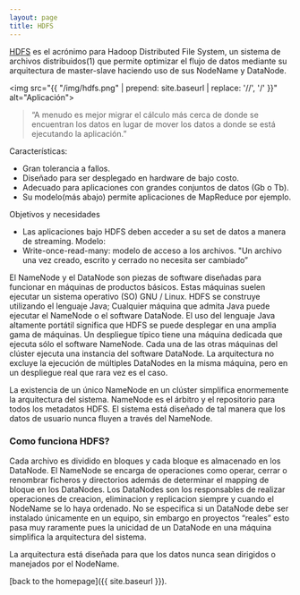 ```yaml
---
layout: page
title: HDFS
---
```


[HDFS](https://hadoop.apache.org/docs/r1.2.1/hdfs_design.html) es el acrónimo para Hadoop Distributed File System, un sistema de archivos distribuidos(1)  que permite optimizar el flujo de datos mediante su arquitectura de master-slave haciendo uso de sus NodeName y DataNode.

<img src="{{ "/img/hdfs.png" | prepend: site.baseurl | replace: '//', '/' }}" alt="Aplicación">

> “A menudo es mejor migrar el cálculo más cerca de donde se encuentran los datos en lugar de mover los datos a donde se está ejecutando la aplicación.”

Características:
* Gran tolerancia a fallos.
* Diseñado para ser desplegado en hardware de bajo costo.
* Adecuado para aplicaciones con grandes conjuntos de datos (Gb o Tb).
* Su modelo(más abajo) permite aplicaciones de MapReduce por ejemplo.

Objetivos y necesidades
* Las aplicaciones bajo HDFS deben acceder a su set de datos a manera de streaming.
Modelo:
* Write-once-read-many: modelo de acceso a los archivos. "Un archivo una vez creado, escrito y cerrado no necesita ser cambiado”

El NameNode y el DataNode son piezas de software diseñadas para funcionar en máquinas de productos básicos. Estas máquinas suelen ejecutar un sistema operativo (SO) GNU / Linux. HDFS se construye utilizando el lenguaje Java; Cualquier máquina que admita Java puede ejecutar el NameNode o el software DataNode. El uso del lenguaje Java altamente portátil significa que HDFS se puede desplegar en una amplia gama de máquinas. Un despliegue típico tiene una máquina dedicada que ejecuta sólo el software NameNode. Cada una de las otras máquinas del clúster ejecuta una instancia del software DataNode. La arquitectura no excluye la ejecución de múltiples DataNodes en la misma máquina, pero en un despliegue real que rara vez es el caso.

La existencia de un único NameNode en un clúster simplifica enormemente la arquitectura del sistema. NameNode es el árbitro y el repositorio para todos los metadatos HDFS. El sistema está diseñado de tal manera que los datos de usuario nunca fluyen a través del NameNode.

### Como funciona HDFS?

Cada archivo es dividido en bloques y cada bloque es almacenado en los DataNode. El NameNode se encarga de operaciones como operar, cerrar o renombrar ficheros y directorios además de  determinar el mapping de bloque en los DataNodes. Los DataNodes son los responsables de realizar operaciones de creacion, eliminacion y replicacion siempre y cuando el NodeName se lo haya ordenado.
No se especifica si un DataNode debe ser instalado únicamente en un equipo, sin embargo en proyectos “reales” esto pasa muy raramente pues la unicidad de un DataNode en una máquina simplifica la arquitectura del sistema.

La arquitectura está diseñada para que los datos nunca sean dirigidos o manejados por el NodeName.

[back to the homepage]({{ site.baseurl }}).
